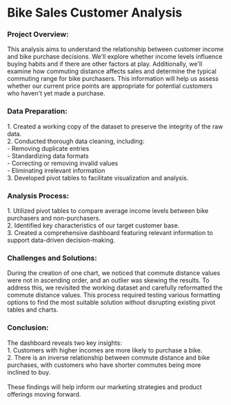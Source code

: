 <h1>Bike Sales Customer Analysis</h1>


<h3>Project Overview:</h3>
This analysis aims to understand the relationship between customer income and bike purchase decisions. We'll explore whether income levels influence buying habits and if there are other factors at play. Additionally, we'll examine how commuting distance affects sales and determine the typical commuting range for bike purchasers. This information will help us assess whether our current price points are appropriate for potential customers who haven't yet made a purchase.

<h3>Data Preparation:</h3>
1. Created a working copy of the dataset to preserve the integrity of the raw data.<br>
2. Conducted thorough data cleaning, including:<br>
   - Removing duplicate entries<br>
   - Standardizing data formats<br>
   - Correcting or removing invalid values<br>
   - Eliminating irrelevant information<br>
3. Developed pivot tables to facilitate visualization and analysis.

<h3>Analysis Process:</h3>
1. Utilized pivot tables to compare average income levels between bike purchasers and non-purchasers.<br>
2. Identified key characteristics of our target customer base.<br>
3. Created a comprehensive dashboard featuring relevant information to support data-driven decision-making.<br>

<h3>Challenges and Solutions:</h3>
During the creation of one chart, we noticed that commute distance values were not in ascending order, and an outlier was skewing the results. To address this, we revisited the working dataset and carefully reformatted the commute distance values. This process required testing various formatting options to find the most suitable solution without disrupting existing pivot tables and charts.

<h3>Conclusion:</h3>
The dashboard reveals two key insights:<br>
1. Customers with higher incomes are more likely to purchase a bike.<br>
2. There is an inverse relationship between commute distance and bike purchases, with customers who have shorter commutes being more inclined to buy.<br>
<br>
These findings will help inform our marketing strategies and product offerings moving forward.							
								
								
								
								
								
								
								
								
								
								
								
								
								
								
								
								
								
								
								
								
								
								
								
								
								
								
								
								
								
								
								
								
								
								
								
								
								
								
								
								

